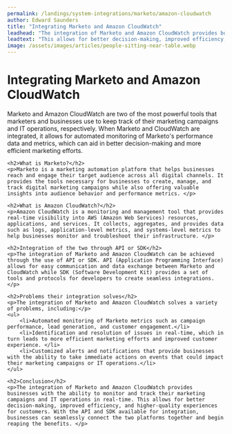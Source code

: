 ```yaml
---
permalink: /landings/system-integrations/marketo/amazon-cloudwatch
author: Edward Saunders
title: "Integrating Marketo and Amazon CloudWatch"
leadhead: "The integration of Marketo and Amazon CloudWatch provides businesses with the ability to monitor and track their marketing campaigns and IT operations in real-time"
leadtext: "This allows for better decision-making, improved efficiency, and higher-quality experiences for customers. With the API and SDK available for integration, businesses can seamlessly connect the two platforms together and begin reaping the benefits."
image: /assets/images/articles/people-sitting-near-table.webp
---
```

<div class="arttext">	<h1>Integrating Marketo and Amazon CloudWatch</h1>
	<p>Marketo and Amazon CloudWatch are two of the most powerful tools that marketers and businesses use to keep track of their marketing campaigns and IT operations, respectively. When Marketo and CloudWatch are integrated, it allows for automated monitoring of Marketo's performance data and metrics, which can aid in better decision-making and more efficient marketing efforts. </p>

	<h2>What is Marketo?</h2>
	<p>Marketo is a marketing automation platform that helps businesses reach and engage their target audience across all digital channels. It provides the tools necessary for businesses to create, manage, and track digital marketing campaigns while also offering valuable insights into audience behavior and performance metrics. </p>

	<h2>What is Amazon CloudWatch?</h2>
	<p>Amazon CloudWatch is a monitoring and management tool that provides real-time visibility into AWS (Amazon Web Services) resources, applications, and services. It collects, aggregates, and provides data such as logs, application-level metrics, and systems-level metrics to help businesses monitor and troubleshoot their infrastructure. </p>

	<h2>Integration of the two through API or SDK</h2>
	<p>The integration of Marketo and Amazon CloudWatch can be achieved through the use of API or SDK. API (Application Programming Interface) allows for easy communication and data exchange between Marketo and CloudWatch while SDK (Software Development Kit) provides a set of tools and protocols for developers to create seamless integrations. </p>

	<h2>Problems their integration solves</h2>
	<p>The integration of Marketo and Amazon CloudWatch solves a variety of problems, including:</p>
	<ul>
		<li>Automated monitoring of Marketo metrics such as campaign performance, lead generation, and customer engagement.</li>
		<li>Identification and resolution of issues in real-time, which in turn leads to more efficient marketing efforts and improved customer experience. </li>
		<li>Customized alerts and notifications that provide businesses with the ability to take immediate actions on events that could impact their marketing campaigns or IT operations.</li>
	</ul>

	<h2>Conclusion</h2>
	<p>The integration of Marketo and Amazon CloudWatch provides businesses with the ability to monitor and track their marketing campaigns and IT operations in real-time. This allows for better decision-making, improved efficiency, and higher-quality experiences for customers. With the API and SDK available for integration, businesses can seamlessly connect the two platforms together and begin reaping the benefits. </p>
</div>